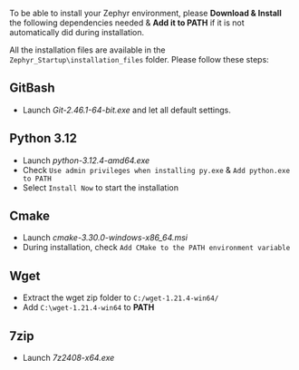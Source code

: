 
To be able to install your Zephyr environment, please **Download & Install** the following dependencies needed & **Add it to PATH** if it is not automatically did during installation.

All the installation files are available in the `Zephyr_Startup\installation_files` folder. Please follow these steps:


## GitBash
  - Launch *Git-2.46.1-64-bit.exe* and let all default settings.

## Python 3.12
- Launch *python-3.12.4-amd64.exe*
- Check `Use admin privileges when installing py.exe` & `Add python.exe to PATH`
- Select `Install Now` to start the installation

## Cmake
- Launch *cmake-3.30.0-windows-x86_64.msi*
- During installation, check  `Add CMake to the PATH environment variable`

## Wget
- Extract the wget zip folder to `C:/wget-1.21.4-win64/`
- Add `C:\wget-1.21.4-win64` to **PATH**

## 7zip
- Launch *7z2408-x64.exe*
